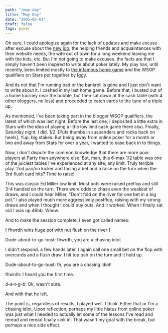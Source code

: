 ```yaml
---
path: "/may-day"
title: "May Day"
date: "2005-05-01"
draft: false
tags: poker
---
```


Oh sure, I could apologize again for the lack of updates and make excuse after excuse about the <a href="http://www.fulltiltpoker.com">new job</a>, the helping friends and acquaintances with their website needs, the wife out of town for a long weekend leaving me with the kids, etc. But I'm not going to make excuses. the facts are that I simply haven't been inspired to write about poker lately. My play has, until recently, been limited mostly to <a href="http://www.studioglyphic.com/mt/archives/2005/04/the_infamous_ho.html">the infamous home game</a> and the WSOP qualifiers on Stars put together by Iggy.

And its not that I'm running bad or the bankroll is gone and I just don't want to write about it. I cashed in my last home game. Before that, i busted out of a home tourney near the bubble, but then sat down at the cash table (with 4 other bloggers, no less) and proceeded to catch cards to the tune of a triple up.

As mentioned, I've been taking part in the blogger WSOP qualifiers, the latest of which was last night. Before the last one, I deposited a little extra in Stars with the idea of playing a little low limit cash game there also. Finally, Saturday night, I did.  $1/$2. [Puts thumbs in suspenders and rocks back on heels]. Yup, big stakes. But being away from online poker for a month or two and away from Stars for over a year, I wanted to ease back in to things.

Now, i don't dispute the common knowledge that there are more poor players at Party than anywhere else. But, man, this 6-max $1/$2 table was one of the juiciest tables I've experienced at any site, any limit. Truly terrible play. 2nd pair/no kicker and facing a bet and a raise on the turn when the 3rd flush card hits? Time to raise!

This was classic Ed Miller low limit. Most pots were raised preflop and still 3-4 handed on the turn. There were odds to chase even the weakest of draws, and I could hear Miller, "Don't fold on the river for one bet in a big pot." I also played much more aggressively postflop, raising with my strong draws and when I thought I could buy outs. And it worked. When I finally sat out I was up 46bb. Whew.

And to make the session complete, I even got called names:

[ fhwrdh wins huge pot with nut flush on the river ]

Dude-about-to-go-bust: fhwrdh, you are a chasing idiot

I didn't respond. a few hands later, I again call one small
bet on the flop with overcards and a flush draw. I hit top
pair on the turn and it held up.

Dude-about-to-go-bust: fh, you are a chasing idiot!

fhwrdh: I heard you the first time.

d-a-t-g-b: Ok, wasn't sure.

And with that he left.

The point is, regardless of results, I played well. I think. Either that or I'm a chasing idiot. Upon reflection,
perhaps my little hiatus from online poker was just what I needed to actually let some of the lessons I've read and
reread and reread finally sink in. That wasn't my goal with the break, but perhaps a nice side effect.
